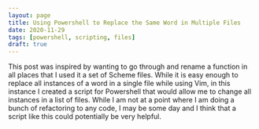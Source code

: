 ```yaml
---
layout: page
title: Using Powershell to Replace the Same Word in Multiple Files
date: 2020-11-29
tags: [powershell, scripting, files]
draft: true
---
```


This post was inspired by wanting to go through and rename a function in
all places that I used it a set of Scheme files. While it is easy enough
to replace all instances of a word in a single file while using Vim, in
this instance I created a script for Powershell that would allow me to
change all instances in a list of files. While I am not at a point where
I am doing a bunch of refactoring to any code, I may be some day and I
think that a script like this could potentially be very helpful.  
